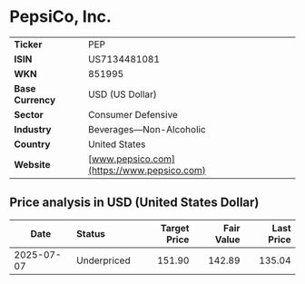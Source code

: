 # PepsiCo, Inc.

|                   |                                                             |
|-------------------|-------------------------------------------------------------|
| **Ticker**        | PEP                                                         |
| **ISIN**          | US7134481081                                                |
| **WKN**           | 851995                                                      |
| **Base Currency** | USD (US Dollar)                                             |
| **Sector**        | Consumer Defensive                                          |
| **Industry**      | Beverages—Non-Alcoholic                                     |
| **Country**       | United States                                               |
| **Website**       | [www.pepsico.com](https://www.pepsico.com)                  |

## Price analysis in USD (United States Dollar)
| Date       | Status            | Target Price | Fair Value | Last Price |
| ---------- | :---------------- | -----------: | ---------: | ---------: |
| 2025-07-07 | Underpriced       |       151.90 |     142.89 |     135.04 |
